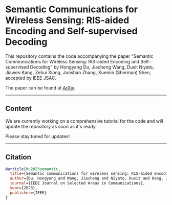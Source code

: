 # Semantic Communications for Wireless Sensing: RIS-aided Encoding and Self-supervised Decoding

This repository contains the code accompanying the paper "Semantic Communications for Wireless Sensing: RIS-aided Encoding and Self-supervised Decoding" by Hongyang Du, Jiacheng Wang, Dusit Niyato, Jiawen Kang, Zehui Xiong, Junshan Zhang, Xuemin (Sherman) Shen, accepted by IEEE JSAC.

The paper can be found at [ArXiv](https://arxiv.org/abs/2211.12727).

---

## Content

We are currently working on a comprehensive tutorial for the code and will update the repository as soon as it's ready.

Please stay tuned for updates!

---

## Citation

```bibtex
@article{du2023semantic,
  title={Semantic communications for wireless sensing: RIS-aided encoding and self-supervised decoding},
  author={Du, Hongyang and Wang, Jiacheng and Niyato, Dusit and Kang, Jiawen and Xiong, Zehui and Zhang, Junshan and Shen, Xuemin},
  journal={IEEE Journal on Selected Areas in Communications},
  year={2023},
  publisher={IEEE}
}
```
